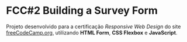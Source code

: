 # FCC#2 Building a Survey Form

Projeto desenvolvido para a certificação *Responsive Web Design* do site [freeCodeCamp.org](https://www.freecodecamp.org/reginokaa), utilizando **HTML Form**, **CSS Flexbox** e **JavaScript**.
